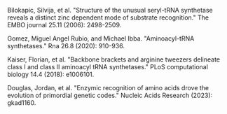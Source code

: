 
Bilokapic, Silvija, et al. "Structure of the unusual seryl-tRNA synthetase reveals a distinct zinc dependent mode of substrate recognition." The EMBO journal 25.11 (2006): 2498-2509.


Gomez, Miguel Angel Rubio, and Michael Ibba. "Aminoacyl-tRNA synthetases." Rna 26.8 (2020): 910-936.




Kaiser, Florian, et al. "Backbone brackets and arginine tweezers delineate class I and class II aminoacyl tRNA synthetases." PLoS computational biology 14.4 (2018): e1006101.


Douglas, Jordan, et al. "Enzymic recognition of amino acids drove the evolution of primordial genetic codes." Nucleic Acids Research (2023): gkad1160.